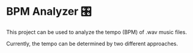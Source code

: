 # BPM Analyzer 🎛️

This project can be used to analyze the tempo (BPM) of .wav music files.

Currently, the tempo can be determined by two different approaches.
